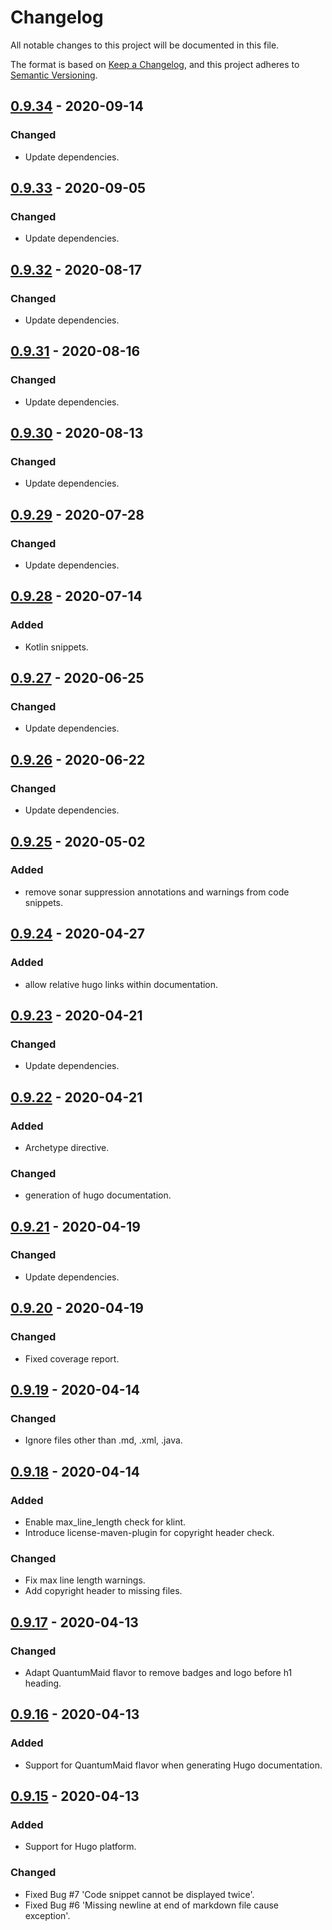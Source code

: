 # Changelog
All notable changes to this project will be documented in this file.

The format is based on [Keep a Changelog](https://keepachangelog.com/en/1.0.0/),
and this project adheres to [Semantic Versioning](https://semver.org/spec/v2.0.0.html).

## [0.9.34](https://search.maven.org/artifact/de.quantummaid/documaid/0.9.34/jar) - 2020-09-14
### Changed
- Update dependencies.

## [0.9.33](https://search.maven.org/artifact/de.quantummaid/documaid/0.9.33/jar) - 2020-09-05
### Changed
- Update dependencies.

## [0.9.32](https://search.maven.org/artifact/de.quantummaid/documaid/0.9.32/jar) - 2020-08-17
### Changed
- Update dependencies.

## [0.9.31](https://search.maven.org/artifact/de.quantummaid/documaid/0.9.31/jar) - 2020-08-16
### Changed
- Update dependencies.

## [0.9.30](https://search.maven.org/artifact/de.quantummaid/documaid/0.9.30/jar) - 2020-08-13
### Changed
- Update dependencies.

## [0.9.29](https://search.maven.org/artifact/de.quantummaid/documaid/0.9.29/jar) - 2020-07-28
### Changed
- Update dependencies.

## [0.9.28](https://search.maven.org/artifact/de.quantummaid/documaid/0.9.28/jar) - 2020-07-14
### Added
- Kotlin snippets.

## [0.9.27](https://search.maven.org/artifact/de.quantummaid/documaid/0.9.27/jar) - 2020-06-25
### Changed
- Update dependencies.

## [0.9.26](https://search.maven.org/artifact/de.quantummaid/documaid/0.9.26/jar) - 2020-06-22
### Changed
- Update dependencies.

## [0.9.25](https://search.maven.org/artifact/de.quantummaid/documaid/0.9.25/jar) - 2020-05-02
### Added
- remove sonar suppression annotations and warnings from code snippets.

## [0.9.24](https://search.maven.org/artifact/de.quantummaid/documaid/0.9.24/jar) - 2020-04-27
### Added
- allow relative hugo links within documentation.

## [0.9.23](https://search.maven.org/artifact/de.quantummaid/documaid/0.9.23/jar) - 2020-04-21
### Changed
- Update dependencies.

## [0.9.22](https://search.maven.org/artifact/de.quantummaid/documaid/0.9.22/jar) - 2020-04-21
### Added
- Archetype directive.
### Changed
- generation of hugo documentation.

## [0.9.21](https://search.maven.org/artifact/de.quantummaid/documaid/0.9.21/jar) - 2020-04-19
### Changed
- Update dependencies.

## [0.9.20](https://search.maven.org/artifact/de.quantummaid/documaid/0.9.20/jar) - 2020-04-19
### Changed
- Fixed coverage report.

## [0.9.19](https://search.maven.org/artifact/de.quantummaid/documaid/0.9.19/jar) - 2020-04-14
### Changed
- Ignore files other than .md, .xml, .java.

## [0.9.18](https://search.maven.org/artifact/de.quantummaid/documaid/0.9.18/jar) - 2020-04-14
### Added
- Enable max_line_length check for klint.
- Introduce license-maven-plugin for copyright header check.
### Changed
- Fix max line length warnings.
- Add copyright header to missing files.

## [0.9.17](https://search.maven.org/artifact/de.quantummaid/documaid/0.9.17/jar) - 2020-04-13
### Changed
- Adapt QuantumMaid flavor to remove badges and logo before h1 heading.

## [0.9.16](https://search.maven.org/artifact/de.quantummaid/documaid/0.9.16/jar) - 2020-04-13
### Added
- Support for QuantumMaid flavor when generating Hugo documentation.

## [0.9.15](https://search.maven.org/artifact/de.quantummaid/documaid/0.9.15/jar) - 2020-04-13
### Added
- Support for Hugo platform.
### Changed
- Fixed Bug #7 'Code snippet cannot be displayed twice'.
- Fixed Bug #6 'Missing newline at end of markdown file cause exception'.
